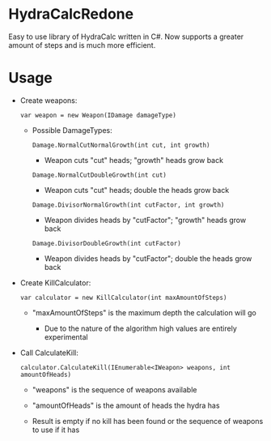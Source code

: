 # HydraCalcRedone
Easy to use library of HydraCalc written in C#. Now supports a greater amount of steps and is much more efficient.

# Usage

- Create weapons:

  `var weapon = new Weapon(IDamage damageType)`

  - Possible DamageTypes:

    `Damage.NormalCutNormalGrowth(int cut, int growth)` 
  
    - Weapon cuts "cut" heads; "growth" heads grow back
  
    `Damage.NormalCutDoubleGrowth(int cut)` 
  
    - Weapon cuts "cut" heads; double the heads grow back
  
    `Damage.DivisorNormalGrowth(int cutFactor, int growth)` 
  
    - Weapon divides heads by "cutFactor"; "growth" heads grow back
  
    `Damage.DivisorDoubleGrowth(int cutFactor)`
  
    - Weapon divides heads by "cutFactor"; double the heads grow back
  
- Create KillCalculator:

  `var calculator = new KillCalculator(int maxAmountOfSteps)`
  
  - "maxAmountOfSteps" is the maximum depth the calculation will go
    
    - Due to the nature of the algorithm high values are entirely experimental
  
- Call CalculateKill:

  `calculator.CalculateKill(IEnumerable<IWeapon> weapons, int amountOfHeads)`
  
  - "weapons" is the sequence of weapons available
  
  - "amountOfHeads" is the amount of heads the hydra has
  
  - Result is empty if no kill has been found or the sequence of weapons to use if it has
